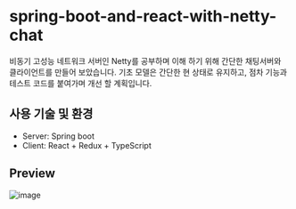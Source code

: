 # spring-boot-and-react-with-netty-chat
비동기 고성능 네트워크 서버인 Netty를 공부하며 이해 하기 위해 간단한 채팅서버와 클라이언트를 만들어 보았습니다.
기초 모델은 간단한 현 상태로 유지하고, 점차 기능과 테스트 코드를 붙여가며 개선 할 계획입니다.

## 사용 기술 및 환경
- Server: Spring boot
- Client: React + Redux + TypeScript

## Preview
![image](https://user-images.githubusercontent.com/59522103/144761338-3c705556-b3db-46f6-ac0b-4a2675247983.png)

